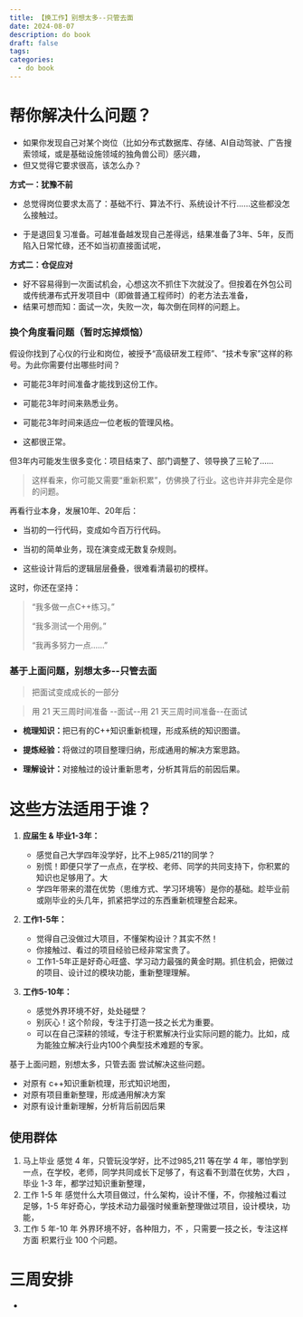 ```yaml
---
title: 【换工作】别想太多--只管去面
date: 2024-08-07
description: do book
draft: false
tags: 
categories:
  - do book
---
```


# 帮你解决什么问题？

- 如果你发现自己对某个岗位（比如分布式数据库、存储、AI自动驾驶、广告搜索领域，或是基础设施领域的独角兽公司）感兴趣，
- 但又觉得它要求很高，该怎么办？

​**​方式一：犹豫不前​**​

- 总觉得岗位要求太高了：基础不行、算法不行、系统设计不行……这些都没怎么接触过。

- 于是退回复习准备。可越准备越发现自己差得远，结果准备了3年、5年，反而陷入日常忙碌，还不如当初直接面试呢，

​**​方式二：仓促应对​**​

- 好不容易得到一次面试机会，心想这次不抓住下次就没了。但按着在外包公司或传统瀑布式开发项目中（即做普通工程师时）的老方法去准备，
- 结果可想而知：面试一次，失败一次，每次倒在同样的问题上。

### 换个角度看问题（暂时忘掉烦恼）

假设你找到了心仪的行业和岗位，被授予“高级研发工程师”、“技术专家”这样的称号。为此你需要付出哪些时间？

- 可能花3年时间准备才能找到这份工作。
    
- 可能花3年时间来熟悉业务。
    
- 可能花3年时间来适应一位老板的管理风格。
    
- 这都很正常。
    

但3年内可能发生很多变化：项目结束了、部门调整了、领导换了三轮了……

> 这样看来，你可能又需要“重新积累”，仿佛换了行业。这也许并非完全是你的问题。

再看行业本身，发展10年、20年后：

- 当初的一行代码，变成如今百万行代码。
    
- 当初的简单业务，现在演变成无数复杂规则。
    
- 这些设计背后的逻辑层层叠叠，很难看清最初的模样。
    

这时，你还在坚持：

> “我多做一点C++练习。”
> 
> “我多测试一个用例。”
> 
> “我再多努力一点……”
> 


### 基于上面问题，别想太多--只管去面


>把面试变成成长的一部分

>用 21 天三周时间准备 --面试--用 21 天三周时间准备--在面试
>
- ​**​梳理知识：​**​ 把已有的C++知识重新梳理，形成系统的知识图谱。
    
- ​**​提炼经验：​**​ 将做过的项目整理归纳，形成通用的解决方案思路。
    
- ​**​理解设计：​**​ 对接触过的设计重新思考，分析其背后的前因后果。
    

# 这些方法适用于谁？

1. ​**​应届生 & 毕业1-3年：​**​
    -  感觉自己大学四年没学好，比不上985/211的同学？
    - 别慌！即便只学了一点点，在学校、老师、同学的共同支持下，你积累的知识也足够用了。大
    - 学四年带来的潜在优势（思维方式、学习环境等）是你的基础。趁毕业前或刚毕业的头几年，抓紧把学过的东西重新梳理整合起来。
2. ​**​工作1-5年：​**​
    
    - 觉得自己没做过大项目，不懂架构设计？其实不然！
    - 你接触过、看过的项目经验已经非常宝贵了。
    - 工作1-5年正是好奇心旺盛、学习动力最强的黄金时期。抓住机会，把做过的项目、设计过的模块功能，重新整理理解。
3. ​**​工作5-10年：​**​
    
    - 感觉外界环境不好，处处碰壁？
    - 别灰心！这个阶段，专注于打造一技之长尤为重要。
    - 可以在自己深耕的领域，专注于积累解决行业实际问题的能力。比如，成为能独立解决行业内100个典型技术难题的专家。



基于上面问题，别想太多，只管去面 尝试解决这些问题。
- 对原有 c++知识重新梳理，形式知识地图，
- 对原有项目重新整理，形成通用解决方案
- 对原有设计重新理解，分析背后前因后果

## 使用群体

1. 马上毕业 感觉 4 年，只管玩没学好，比不过985,211 等在学 4 年，哪怕学到一点，在学校，老师，同学共同成长下足够了，有这看不到潜在优势，大四 ，毕业 1-3 年，都学过知识重新整理，
2. 工作 1-5 年 感觉什么大项目做过，什么架构，设计不懂，不，你接触过看过足够，1-5 年好奇心，学技术动力最强时候重新整理做过项目，设计模块，功能，
3. 工作 5 年-10 年 外界环境不好，各种阻力，不 ，只需要一技之长，专注这样方面 积累行业 100 个问题。


# 三周安排

- 

